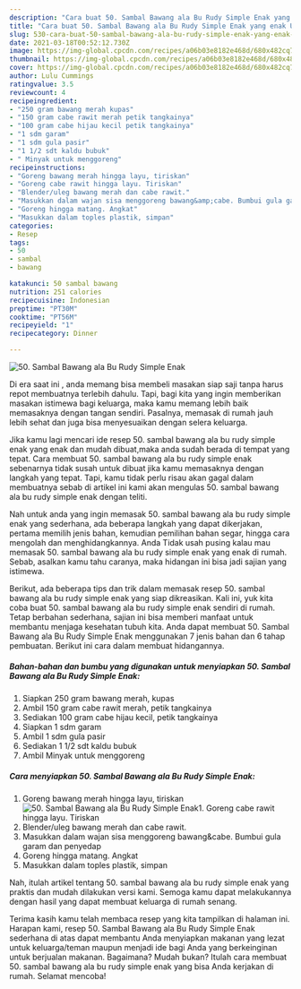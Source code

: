 ```yaml
---
description: "Cara buat 50. Sambal Bawang ala Bu Rudy Simple Enak yang enak Untuk Jualan"
title: "Cara buat 50. Sambal Bawang ala Bu Rudy Simple Enak yang enak Untuk Jualan"
slug: 530-cara-buat-50-sambal-bawang-ala-bu-rudy-simple-enak-yang-enak-untuk-jualan
date: 2021-03-18T00:52:12.730Z
image: https://img-global.cpcdn.com/recipes/a06b03e8182e468d/680x482cq70/50-sambal-bawang-ala-bu-rudy-simple-enak-foto-resep-utama.jpg
thumbnail: https://img-global.cpcdn.com/recipes/a06b03e8182e468d/680x482cq70/50-sambal-bawang-ala-bu-rudy-simple-enak-foto-resep-utama.jpg
cover: https://img-global.cpcdn.com/recipes/a06b03e8182e468d/680x482cq70/50-sambal-bawang-ala-bu-rudy-simple-enak-foto-resep-utama.jpg
author: Lulu Cummings
ratingvalue: 3.5
reviewcount: 4
recipeingredient:
- "250 gram bawang merah kupas"
- "150 gram cabe rawit merah petik tangkainya"
- "100 gram cabe hijau kecil petik tangkainya"
- "1 sdm garam"
- "1 sdm gula pasir"
- "1 1/2 sdt kaldu bubuk"
- " Minyak untuk menggoreng"
recipeinstructions:
- "Goreng bawang merah hingga layu, tiriskan"
- "Goreng cabe rawit hingga layu. Tiriskan"
- "Blender/uleg bawang merah dan cabe rawit."
- "Masukkan dalam wajan sisa menggoreng bawang&amp;cabe. Bumbui gula garam dan penyedap"
- "Goreng hingga matang. Angkat"
- "Masukkan dalam toples plastik, simpan"
categories:
- Resep
tags:
- 50
- sambal
- bawang

katakunci: 50 sambal bawang 
nutrition: 251 calories
recipecuisine: Indonesian
preptime: "PT30M"
cooktime: "PT56M"
recipeyield: "1"
recipecategory: Dinner

---
```



![50. Sambal Bawang ala Bu Rudy Simple Enak](https://img-global.cpcdn.com/recipes/a06b03e8182e468d/680x482cq70/50-sambal-bawang-ala-bu-rudy-simple-enak-foto-resep-utama.jpg)

Di era  saat ini , anda memang bisa membeli masakan siap saji tanpa harus repot membuatnya terlebih dahulu. Tapi, bagi kita yang ingin memberikan masakan istimewa bagi keluarga, maka kamu memang lebih baik memasaknya dengan tangan sendiri. Pasalnya, memasak di rumah jauh lebih sehat dan juga bisa menyesuaikan dengan selera keluarga.

Jika kamu lagi mencari ide resep 50. sambal bawang ala bu rudy simple enak yang enak dan mudah dibuat,maka anda sudah berada di tempat yang tepat. Cara membuat 50. sambal bawang ala bu rudy simple enak  sebenarnya tidak susah untuk dibuat jika kamu memasaknya dengan langkah yang tepat. Tapi, kamu tidak perlu risau akan gagal dalam membuatnya 
sebab di artikel ini kami akan mengulas 50. sambal bawang ala bu rudy simple enak dengan teliti.  



Nah untuk anda yang ingin memasak 50. sambal bawang ala bu rudy simple enak yang sederhana, ada beberapa langkah yang dapat dikerjakan, pertama memilih jenis bahan, kemudian pemilihan bahan segar, hingga cara mengolah dan menghidangkannya. Anda Tidak usah pusing kalau mau memasak 50. sambal bawang ala bu rudy simple enak yang enak di rumah. Sebab, asalkan kamu  tahu caranya, maka hidangan ini bisa jadi sajian yang istimewa.

Berikut, ada beberapa tips dan trik dalam memasak resep 50. sambal bawang ala bu rudy simple enak yang siap dikreasikan. Kali ini, yuk kita coba buat 50. sambal bawang ala bu rudy simple enak sendiri di rumah. Tetap berbahan sederhana, sajian ini bisa memberi manfaat untuk membantu menjaga kesehatan tubuh kita. Anda dapat membuat 50. Sambal Bawang ala Bu Rudy Simple Enak menggunakan 7 jenis bahan dan 6 tahap pembuatan. Berikut ini cara dalam membuat hidangannya.

<!--inarticleads1-->

##### Bahan-bahan dan bumbu yang digunakan untuk menyiapkan 50. Sambal Bawang ala Bu Rudy Simple Enak:

1. Siapkan 250 gram bawang merah, kupas
1. Ambil 150 gram cabe rawit merah, petik tangkainya
1. Sediakan 100 gram cabe hijau kecil, petik tangkainya
1. Siapkan 1 sdm garam
1. Ambil 1 sdm gula pasir
1. Sediakan 1 1/2 sdt kaldu bubuk
1. Ambil  Minyak untuk menggoreng




<!--inarticleads2-->

##### Cara menyiapkan 50. Sambal Bawang ala Bu Rudy Simple Enak:

1. Goreng bawang merah hingga layu, tiriskan
<img src="https://img-global.cpcdn.com/steps/52ee0b7f6ab83897/160x128cq70/50-sambal-bawang-ala-bu-rudy-simple-enak-langkah-memasak-1-foto.jpg" alt="50. Sambal Bawang ala Bu Rudy Simple Enak">1. Goreng cabe rawit hingga layu. Tiriskan
1. Blender/uleg bawang merah dan cabe rawit.
1. Masukkan dalam wajan sisa menggoreng bawang&amp;cabe. Bumbui gula garam dan penyedap
1. Goreng hingga matang. Angkat
1. Masukkan dalam toples plastik, simpan




Nah, itulah artikel tentang  50. sambal bawang ala bu rudy simple enak  yang praktis dan mudah dilakukan versi kami. Semoga kamu dapat melakukannya dengan hasil yang dapat membuat keluarga di rumah senang. 

Terima kasih kamu telah membaca resep yang kita tampilkan di halaman ini. Harapan kami, resep  50. Sambal Bawang ala Bu Rudy Simple Enak sederhana di atas dapat membantu Anda menyiapkan makanan yang lezat untuk keluarga/teman maupun menjadi ide bagi Anda yang berkeinginan untuk berjualan makanan. Bagaimana? Mudah bukan? Itulah cara membuat 50. sambal bawang ala bu rudy simple enak yang bisa Anda kerjakan di rumah. Selamat mencoba!

